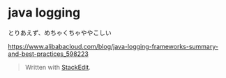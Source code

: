 # java logging 

とりあえず、めちゃくちゃややこしい




https://www.alibabacloud.com/blog/java-logging-frameworks-summary-and-best-practices_598223

> Written with [StackEdit](https://stackedit.io/).
<!--stackedit_data:
eyJoaXN0b3J5IjpbODYxMDczNzY2LDczMDk5ODExNl19
-->